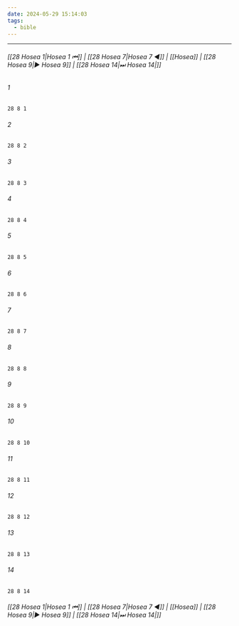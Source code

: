 ```yaml
---
date: 2024-05-29 15:14:03
tags:
  - bible
---
```

___

###### [[28 Hosea 1|Hosea 1 ⏮]] | [[28 Hosea 7|Hosea 7 ◀]] | [[Hosea]] | [[28 Hosea 9|▶ Hosea 9]] | [[28 Hosea 14|⏭ Hosea 14|]]

###### 1
``` verse
28 8 1 
```
###### 2
``` verse
28 8 2 
```
###### 3
``` verse
28 8 3 
```
###### 4
``` verse
28 8 4 
```
###### 5
``` verse
28 8 5 
```
###### 6
``` verse
28 8 6 
```
###### 7
``` verse
28 8 7 
```
###### 8
``` verse
28 8 8 
```
###### 9
``` verse
28 8 9 
```
###### 10
``` verse
28 8 10 
```
###### 11
``` verse
28 8 11 
```
###### 12
``` verse
28 8 12 
```
###### 13
``` verse
28 8 13 
```
###### 14
``` verse
28 8 14 
```

###### [[28 Hosea 1|Hosea 1 ⏮]] | [[28 Hosea 7|Hosea 7 ◀]] | [[Hosea]] | [[28 Hosea 9|▶ Hosea 9]] | [[28 Hosea 14|⏭ Hosea 14|]]

